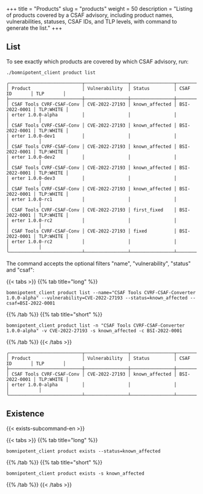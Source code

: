 +++
title = "Products"
slug = "products"
weight = 50
description = "Listing of products covered by a CSAF advisory, including product names, vulnerabilities, statuses, CSAF IDs, and TLP levels, with command to generate the list."
+++

## List

To see exactly which products are covered by which CSAF advisory, run:

```
./bomnipotent_client product list
```

``` {wrap="false" title="output"}
╭───────────────────────────┬────────────────┬────────────────┬───────────────┬───────────╮
│ Product                   │ Vulnerability  │ Status         │ CSAF ID       │ TLP       │
├───────────────────────────┼────────────────┼────────────────┼───────────────┼───────────┤
│ CSAF Tools CVRF-CSAF-Conv │ CVE-2022-27193 │ known_affected │ BSI-2022-0001 │ TLP:WHITE │
│ erter 1.0.0-alpha         │                │                │               │           │
│ CSAF Tools CVRF-CSAF-Conv │ CVE-2022-27193 │ known_affected │ BSI-2022-0001 │ TLP:WHITE │
│ erter 1.0.0-dev1          │                │                │               │           │
│ CSAF Tools CVRF-CSAF-Conv │ CVE-2022-27193 │ known_affected │ BSI-2022-0001 │ TLP:WHITE │
│ erter 1.0.0-dev2          │                │                │               │           │
│ CSAF Tools CVRF-CSAF-Conv │ CVE-2022-27193 │ known_affected │ BSI-2022-0001 │ TLP:WHITE │
│ erter 1.0.0-dev3          │                │                │               │           │
│ CSAF Tools CVRF-CSAF-Conv │ CVE-2022-27193 │ known_affected │ BSI-2022-0001 │ TLP:WHITE │
│ erter 1.0.0-rc1           │                │                │               │           │
│ CSAF Tools CVRF-CSAF-Conv │ CVE-2022-27193 │ first_fixed    │ BSI-2022-0001 │ TLP:WHITE │
│ erter 1.0.0-rc2           │                │                │               │           │
│ CSAF Tools CVRF-CSAF-Conv │ CVE-2022-27193 │ fixed          │ BSI-2022-0001 │ TLP:WHITE │
│ erter 1.0.0-rc2           │                │                │               │           │
╰───────────────────────────┴────────────────┴────────────────┴───────────────┴───────────╯
```

The command accepts the optional filters "name", "vulnerability", "status" and "csaf":

{{< tabs >}}
{{% tab title="long" %}}
```
bomnipotent_client product list --name="CSAF Tools CVRF-CSAF-Converter 1.0.0-alpha" --vulnerability=CVE-2022-27193 --status=known_affected --csaf=BSI-2022-0001
```
{{% /tab %}}
{{% tab title="short" %}}
```
bomnipotent_client product list -n "CSAF Tools CVRF-CSAF-Converter 1.0.0-alpha" -v CVE-2022-27193 -s known_affected -c BSI-2022-0001
```
{{% /tab %}}
{{< /tabs >}}

``` {wrap="false" title="output"}
╭───────────────────────────┬────────────────┬────────────────┬───────────────┬───────────╮
│ Product                   │ Vulnerability  │ Status         │ CSAF ID       │ TLP       │
├───────────────────────────┼────────────────┼────────────────┼───────────────┼───────────┤
│ CSAF Tools CVRF-CSAF-Conv │ CVE-2022-27193 │ known_affected │ BSI-2022-0001 │ TLP:WHITE │
│ erter 1.0.0-alpha         │                │                │               │           │
╰───────────────────────────┴────────────────┴────────────────┴───────────────┴───────────╯
```

## Existence

{{< exists-subcommand-en >}}

{{< tabs >}}
{{% tab title="long" %}}
```
bomnipotent_client product exists --status=known_affected
```
{{% /tab %}}
{{% tab title="short" %}}
```
bomnipotent_client product exists -s known_affected
```
{{% /tab %}}
{{< /tabs >}}
